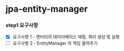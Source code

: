 # jpa-entity-manager

### step1 요구사항
- [x] 요구사항 1 - 엔터티의 데이터베이스 매핑, 쿼리 생성 및 실행
- [ ] 요구사항 2 - EntityManager 의 책임 줄여주기